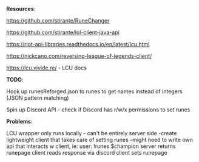 **Resources**: 

https://github.com/stirante/RuneChanger

https://github.com/stirante/lol-client-java-api

https://riot-api-libraries.readthedocs.io/en/latest/lcu.html

https://nickcano.com/reversing-league-of-legends-client/

https://lcu.vivide.re/ - LCU docs 

**TODO**: 

Hook up runesReforged.json to runes to get names instead of integers (JSON pattern matching)

Spin up Discord API - check if Discord has r/w/x permissions to set runes 


**Problems**:

LCU wrapper only runs locally - can't be entirely server side 
-create lightweight client that takes care of setting runes 
-might need to write own api that interacts w client, ie: 
    user: !runes $champion 
    server returns runepage 
    client reads response via discord 
    client sets runepage 

